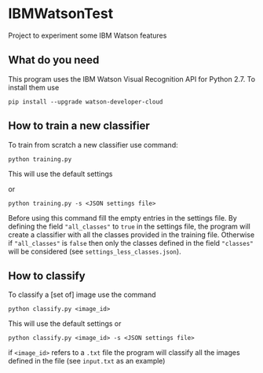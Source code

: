 # IBMWatsonTest
Project to experiment some IBM Watson features

## What do you need
This program uses the IBM Watson Visual Recognition API for Python 2.7.
To install them use
```
pip install --upgrade watson-developer-cloud
```

## How to train a new classifier
To train from scratch a new classifier use command:

```
python training.py
```
This will use the default settings

or

```
python training.py -s <JSON settings file>
```

Before using this command fill the empty entries in the settings file.
By defining the field `"all_classes"` to  `true` in the settings file, the program will create a classifier with all the classes provided in the training file.
Otherwise if `"all_classes"` is `false` then only the classes defined in the field  `"classes"` will be considered (see `settings_less_classes.json`).

## How to classify
To classify a [set of] image use the command 

```
python classify.py <image_id>
```
This will use the default settings
or

```
python classify.py <image_id> -s <JSON settings file>
```

if `<image_id>` refers to a `.txt` file the program will classify all the images defined in the file (see `input.txt` as an example)
